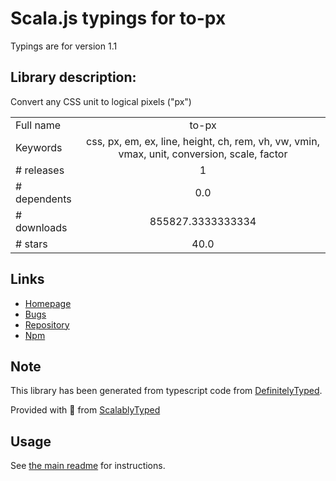 
# Scala.js typings for to-px

Typings are for version 1.1

## Library description:
Convert any CSS unit to logical pixels ("px")

|                    |                 |
| ------------------ | :-------------: |
| Full name          | to-px |
| Keywords           | css, px, em, ex, line, height, ch, rem, vh, vw, vmin, vmax, unit, conversion, scale, factor |
| # releases         | 1 |
| # dependents       | 0.0 |
| # downloads        | 855827.3333333334 |
| # stars            | 40.0 |

## Links
- [Homepage](https://github.com/mikolalysenko/to-px)
- [Bugs](https://github.com/mikolalysenko/to-px/issues)
- [Repository](https://github.com/mikolalysenko/to-px)
- [Npm](https://www.npmjs.com/package/to-px)
    


## Note
This library has been generated from typescript code from [DefinitelyTyped](https://definitelytyped.org).

Provided with :purple_heart: from [ScalablyTyped](https://github.com/oyvindberg/ScalablyTyped)

## Usage
See [the main readme](../../readme.md) for instructions.


